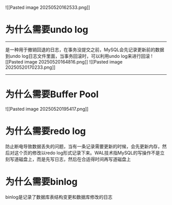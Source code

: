 ![[Pasted image 20250520162533.png]]
# 为什么需要undo log
****
是一种用于撤销回退的日志，在事务没提交之前，MySQL会先记录更新前的数据到undo log日志文件里面，当事务回滚时，可以利用undo log来进行回滚
![[Pasted image 20250520164816.png]]
![[Pasted image 20250520170233.png]]
****
# 为什么需要Buffer Pool
![[Pasted image 20250520195417.png]]
# 为什么需要redo log
防止断电导致数据丢失的问题，当有一条记录需要更新的时候，会先更新内存，然后对这个页的修改以redo log形式记录下来。WAL技术指MySQL的写操作不是立刻写道磁盘上，而是先写日志，然后在合适得时间再写道磁盘上

# 为什么需要binlog
binlog是记录了数据库表结构变更和数据库修改的日志